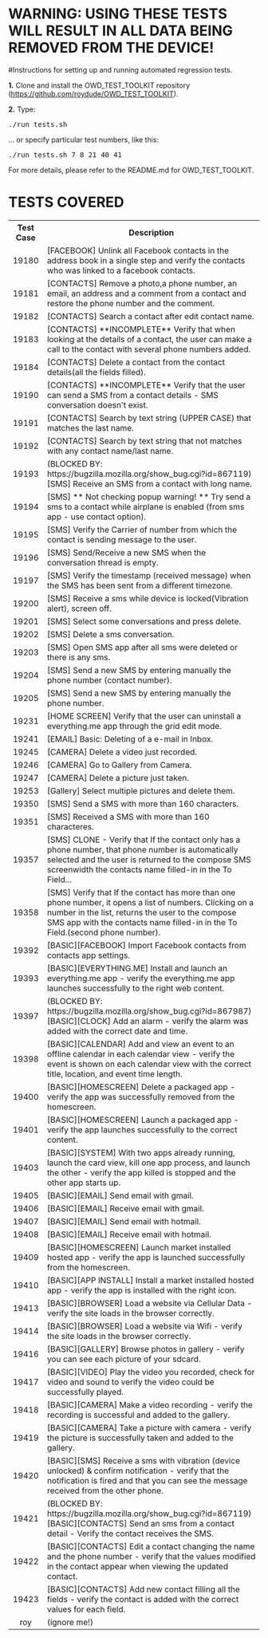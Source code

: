 WARNING: USING THESE TESTS WILL RESULT IN ALL DATA BEING REMOVED FROM THE DEVICE!
=================================================================================



#Instructions for setting up and running automated regression tests.

<b>1.</b> Clone and install the OWD_TEST_TOOLKIT repository (https://github.com/roydude/OWD_TEST_TOOLKIT).

<b>2.</b> Type:

<pre>
./run_tests.sh
</pre>

... or specify particular test numbers, like this:

<pre>
./run_tests.sh 7 8 21 40 41
</pre>

For more details, please refer to the README.md for OWD_TEST_TOOLKIT.


<!--testcoverage-->
TESTS COVERED
=============
<table>
  <tr>
    <th>Test Case</th><th>Description</th>
  </tr>

  <tr>
    <td  align=center>19180</td><td  align=left>[FACEBOOK] Unlink all Facebook contacts in the address book in a single step and verify the contacts who was linked to a facebook contacts.</td>
  </tr>

  <tr>
    <td  align=center>19181</td><td  align=left>[CONTACTS] Remove a photo,a phone number, an email, an address and a comment from a contact and restore the phone number and the comment.</td>
  </tr>

  <tr>
    <td  align=center>19182</td><td  align=left>[CONTACTS] Search a contact after edit contact name.</td>
  </tr>

  <tr>
    <td  align=center>19183</td><td  align=left>[CONTACTS] **INCOMPLETE** Verify that when looking at the details of a contact, the user can make a call to the contact with several phone numbers added.</td>
  </tr>

  <tr>
    <td  align=center>19184</td><td  align=left>[CONTACTS] Delete a contact from the contact details(all the fields filled).</td>
  </tr>

  <tr>
    <td  align=center>19190</td><td  align=left>[CONTACTS] **INCOMPLETE** Verify that the user can send a SMS from a contact details - SMS conversation doesn't exist.</td>
  </tr>

  <tr>
    <td  align=center>19191</td><td  align=left>[CONTACTS] Search by text string (UPPER CASE) that matches the last name.</td>
  </tr>

  <tr>
    <td  align=center>19192</td><td  align=left>[CONTACTS] Search by text string that not matches with any contact name/last name.</td>
  </tr>

  <tr>
    <td  align=center>19193</td><td  align=left>(BLOCKED BY: https://bugzilla.mozilla.org/show_bug.cgi?id=867119) [SMS] Receive an SMS from a contact with long name.</td>
  </tr>

  <tr>
    <td  align=center>19194</td><td  align=left>[SMS] ** Not checking popup warning! ** Try send a sms to a contact while airplane is enabled (from sms app - use contact option).</td>
  </tr>

  <tr>
    <td  align=center>19195</td><td  align=left>[SMS] Verify the Carrier of number from which the contact is sending message to the user.</td>
  </tr>

  <tr>
    <td  align=center>19196</td><td  align=left>[SMS] Send/Receive a new SMS when the conversation thread is empty.</td>
  </tr>

  <tr>
    <td  align=center>19197</td><td  align=left>[SMS] Verify the timestamp (received message) when the SMS has been sent from a different timezone.</td>
  </tr>

  <tr>
    <td  align=center>19200</td><td  align=left>[SMS] Receive a sms while device is locked(Vibration alert), screen off.</td>
  </tr>

  <tr>
    <td  align=center>19201</td><td  align=left>[SMS] Select some conversations and press delete.</td>
  </tr>

  <tr>
    <td  align=center>19202</td><td  align=left>[SMS] Delete a sms conversation.</td>
  </tr>

  <tr>
    <td  align=center>19203</td><td  align=left>[SMS] Open SMS app after all sms were deleted or there is any sms.</td>
  </tr>

  <tr>
    <td  align=center>19204</td><td  align=left>[SMS] Send a new SMS by entering manually the phone number (contact number).</td>
  </tr>

  <tr>
    <td  align=center>19205</td><td  align=left>[SMS] Send a new SMS by entering manually the phone number.</td>
  </tr>

  <tr>
    <td  align=center>19231</td><td  align=left>[HOME SCREEN] Verify that the user can uninstall a everything.me app through the grid edit mode.</td>
  </tr>

  <tr>
    <td  align=center>19241</td><td  align=left>[EMAIL] Basic: Deleting of a e-mail in Inbox.</td>
  </tr>

  <tr>
    <td  align=center>19245</td><td  align=left>[CAMERA] Delete a video just recorded.</td>
  </tr>

  <tr>
    <td  align=center>19246</td><td  align=left>[CAMERA] Go to Gallery from Camera.</td>
  </tr>

  <tr>
    <td  align=center>19247</td><td  align=left>[CAMERA] Delete a picture just taken.</td>
  </tr>

  <tr>
    <td  align=center>19253</td><td  align=left>[Gallery] Select multiple pictures and delete them.</td>
  </tr>

  <tr>
    <td  align=center>19350</td><td  align=left>[SMS] Send a SMS with more than 160 characters.</td>
  </tr>

  <tr>
    <td  align=center>19351</td><td  align=left>[SMS] Received a SMS with more than 160 characteres.</td>
  </tr>

  <tr>
    <td  align=center>19357</td><td  align=left>[SMS] CLONE - Verify that If the contact only has a phone number, that phone number is automatically selected and the user is returned to the compose SMS screenwidth the contacts name filled-in in the To Field...</td>
  </tr>

  <tr>
    <td  align=center>19358</td><td  align=left>[SMS] Verify that If the contact has more than one phone number, it opens a list of numbers. Clicking on a number in the list, returns the user to the compose SMS app with the contacts name filled-in in the To Field.(second phone number).</td>
  </tr>

  <tr>
    <td  align=center>19392</td><td  align=left>[BASIC][FACEBOOK] Import Facebook contacts from contacts app settings.</td>
  </tr>

  <tr>
    <td  align=center>19393</td><td  align=left>[BASIC][EVERYTHING.ME] Install and launch an everything.me app - verify the everything.me app launches successfully to the right web content.</td>
  </tr>

  <tr>
    <td  align=center>19397</td><td  align=left>(BLOCKED BY: https://bugzilla.mozilla.org/show_bug.cgi?id=867987) [BASIC][CLOCK] Add an alarm - verify the alarm was added with the correct date and time.</td>
  </tr>

  <tr>
    <td  align=center>19398</td><td  align=left>[BASIC][CALENDAR] Add and view an event to an offline calendar in each calendar view - verify the event is shown on each calendar view with the correct title, location, and event time length.</td>
  </tr>

  <tr>
    <td  align=center>19400</td><td  align=left>[BASIC][HOMESCREEN] Delete a packaged app - verify the app was successfully removed from the homescreen.</td>
  </tr>

  <tr>
    <td  align=center>19401</td><td  align=left>[BASIC][HOMESCREEN] Launch a packaged app - verify the app launches successfully to the correct content.</td>
  </tr>

  <tr>
    <td  align=center>19403</td><td  align=left>[BASIC][SYSTEM] With two apps already running, launch the card view, kill one app process, and launch the other - verify the app killed is stopped and the other app starts up.</td>
  </tr>

  <tr>
    <td  align=center>19405</td><td  align=left>[BASIC][EMAIL] Send email with gmail.</td>
  </tr>

  <tr>
    <td  align=center>19406</td><td  align=left>[BASIC][EMAIL] Receive email with gmail.</td>
  </tr>

  <tr>
    <td  align=center>19407</td><td  align=left>[BASIC][EMAIL] Send email with hotmail.</td>
  </tr>

  <tr>
    <td  align=center>19408</td><td  align=left>[BASIC][EMAIL] Receive email with hotmail.</td>
  </tr>

  <tr>
    <td  align=center>19409</td><td  align=left>[BASIC][HOMESCREEN] Launch market installed hosted app - verify the app is launched successfully from the homescreen.</td>
  </tr>

  <tr>
    <td  align=center>19410</td><td  align=left>[BASIC][APP INSTALL] Install a market installed hosted app - verify the app is installed with the right icon.</td>
  </tr>

  <tr>
    <td  align=center>19413</td><td  align=left>[BASIC][BROWSER] Load a website via Cellular Data - verify the site loads in the browser correctly.</td>
  </tr>

  <tr>
    <td  align=center>19414</td><td  align=left>[BASIC][BROWSER] Load a website via Wifi - verify the site loads in the browser correctly.</td>
  </tr>

  <tr>
    <td  align=center>19416</td><td  align=left>[BASIC][GALLERY] Browse photos in gallery - verify you can see each picture of your sdcard.</td>
  </tr>

  <tr>
    <td  align=center>19417</td><td  align=left>[BASIC][VIDEO] Play the video you recorded, check for video and sound to verify the video could be successfully played.</td>
  </tr>

  <tr>
    <td  align=center>19418</td><td  align=left>[BASIC][CAMERA] Make a video recording - verify the recording is successful and added to the gallery.</td>
  </tr>

  <tr>
    <td  align=center>19419</td><td  align=left>[BASIC][CAMERA] Take a picture with camera - verify the picture is successfully taken and added to the gallery.</td>
  </tr>

  <tr>
    <td  align=center>19420</td><td  align=left>[BASIC][SMS] Receive a sms with vibration (device unlocked) & confirm notification - verify that the notification is fired and that you can see the message received from the other phone.</td>
  </tr>

  <tr>
    <td  align=center>19421</td><td  align=left>(BLOCKED BY: https://bugzilla.mozilla.org/show_bug.cgi?id=867119) [BASIC][CONTACTS] Send an sms from a contact detail - Verify the contact receives the SMS.</td>
  </tr>

  <tr>
    <td  align=center>19422</td><td  align=left>[BASIC][CONTACTS] Edit a contact changing the name and the phone number - verify that the values modified in the contact appear when viewing the updated contact.</td>
  </tr>

  <tr>
    <td  align=center>19423</td><td  align=left>[BASIC][CONTACTS] Add new contact filling all the fields - verify the contact is added with the correct values for each field.</td>
  </tr>

  <tr>
    <td  align=center>roy</td><td  align=left>(ignore me!)</td>
  </tr>
</table>
